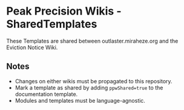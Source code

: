 # Peak Precision Wikis - SharedTemplates
These Templates are shared between outlaster.miraheze.org and the Eviction Notice Wiki.

## Notes
- Changes on either wikis must be propagated to this repository.
- Mark a template as shared by adding <code>ppwShared=true</code> to the documentation template.
- Modules and templates must be language-agnostic.

